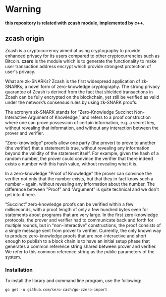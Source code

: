 # Warning

**this repository is related with zcash module, implemented by c++.**

## zcash origin

Zcash is a cryptocurrency aimed at using cryptography to provide enhanced
privacy for its users compared to other cryptocurrencies such as Bitcoin. 
**czero** is the module which is to generate the functionality to make user
transaction address encrypt which provide strongest protection of user's 
privacy.



What are zk-SNARKs?
Zcash is the first widespread application of zk-SNARKs, a novel form of zero-knowledge 
cryptography. The strong privacy guarantee of Zcash is derived from the fact that 
shielded transactions in Zcash can be fully encrypted on the blockchain, yet still be 
verified as valid under the network’s consensus rules by using zk-SNARK proofs.

The acronym zk-SNARK stands for “Zero-Knowledge Succinct Non-Interactive Argument of 
Knowledge,” and refers to a proof construction where one can prove possession of certain 
information, e.g. a secret key, without revealing that information, and without any 
interaction between the prover and verifier.

“Zero-knowledge” proofs allow one party (the prover) to prove to another (the verifier) 
that a statement is true, without revealing any information beyond the validity of the 
statement itself. For example, given the hash of a random number, the prover could convince 
the verifier that there indeed exists a number with this hash value, without revealing 
what it is.

In a zero-knowledge "Proof of Knowledge" the prover can convince the verifier not only 
that the number exists, but that they in fact know such a number - again, without revealing
any information about the number. The difference between "Proof" and "Argument" is quite 
technical and we don't get into it here.

“Succinct” zero-knowledge proofs can be verified within a few milliseconds, with a proof 
length of only a few hundred bytes even for statements about programs that are very large. 
In the first zero-knowledge protocols, the prover and verifier had to communicate back and 
forth for multiple rounds, but in “non-interactive” constructions, the proof consists of a
single message sent from prover to verifier. Currently, the only known way to produce 
zero-knowledge proofs that are non-interactive and short enough to publish to a block chain is
to have an initial setup phase that generates a common reference string shared between 
prover and verifier. We refer to this common reference string as the public parameters 
of the system.

### Installation

To install the library and command line program, use the following:

	go get -u github.com/sero-cash/go-czero-import


